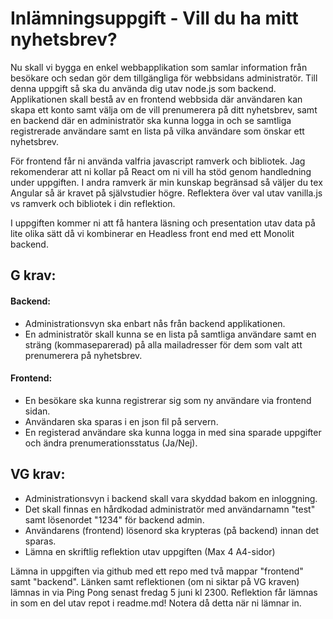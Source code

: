 # Inlämningsuppgift - Vill du ha mitt nyhetsbrev?

Nu skall vi bygga en enkel webbapplikation som samlar information från besökare och sedan gör dem tillgängliga för webbsidans administratör. 
Till denna uppgift så ska du använda dig utav node.js som backend.
Applikationen skall bestå av en frontend webbsida där användaren kan skapa ett konto samt välja om de vill prenumerera på ditt nyhetsbrev, samt en backend där en administratör ska kunna logga in och se samtliga registrerade användare samt en lista på vilka användare som önskar ett nyhetsbrev.

För frontend får ni använda valfria javascript ramverk och bibliotek. Jag rekomenderar att ni kollar på React om ni vill ha stöd genom handledning under uppgiften. 
I andra ramverk är min kunskap begränsad så väljer du tex Angular så är kravet på självstudier högre. Reflektera över val utav vanilla.js vs ramverk och bibliotek i din reflektion.

I uppgiften kommer ni att få hantera läsning och presentation utav data på lite olika sätt då vi kombinerar en Headless front end med ett Monolit backend. 


## G krav:

#### Backend:
* Administrationsvyn ska enbart nås från backend applikationen. 
* En administratör skall kunna se en lista på samtliga användare samt en sträng (kommaseparerad) på alla mailadresser för dem som valt att prenumerera på nyhetsbrev.

#### Frontend:
* En besökare ska kunna registrerar sig som ny användare via frontend sidan.
* Användaren ska sparas i en json fil på servern. 
* En registerad användare ska kunna logga in med sina sparade uppgifter och ändra prenumerationsstatus (Ja/Nej).


## VG krav:

* Administrationsvyn i backend skall vara skyddad bakom en inloggning.
* Det skall finnas en hårdkodad administratör med användarnamn "test" samt lösenordet "1234" för backend admin.
* Användarens (frontend) lösenord ska krypteras (på backend) innan det sparas.
* Lämna en skriftlig reflektion utav uppgiften (Max 4 A4-sidor)


Lämna in uppgiften via github med ett repo med två mappar "frontend" samt "backend".
Länken samt reflektionen (om ni siktar på VG kraven) lämnas in via Ping Pong senast fredag 5 juni kl 2300. 
Reflektion får lämnas in som en del utav repot i readme.md! Notera då detta när ni lämnar in.
